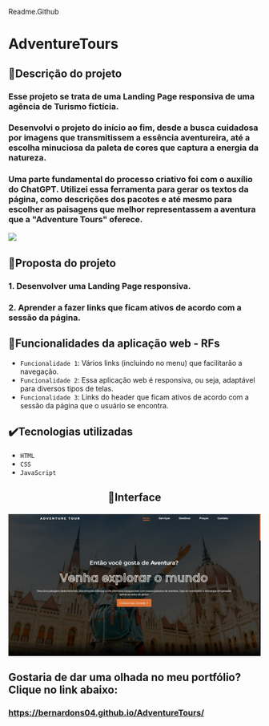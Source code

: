 Readme.Github

# AdventureTours

## 📱Descrição do projeto
### Esse projeto se trata de uma Landing Page responsiva de uma agência de Turismo fictícia.
### Desenvolvi o projeto do início ao fim, desde a busca cuidadosa por imagens que transmitissem a essência aventureira, até a escolha minuciosa da paleta de cores que captura a energia da natureza.
### Uma parte fundamental do processo criativo foi com o auxílio do ChatGPT. Utilizei essa ferramenta para gerar os textos da página, como descrições dos pacotes e até mesmo para escolher as paisagens que melhor representassem a aventura que a "Adventure Tours" oferece.

<img src="http://img.shields.io/static/v1?label=STATUS&message=CONCLUIDO&color=GREEN&style=for-the-badge"/>

## 🎯Proposta do projeto

### 1. Desenvolver uma Landing Page responsiva.
### 2. Aprender a fazer links que ficam ativos de acordo com a sessão da página.

## 🔨Funcionalidades da aplicação web - RFs

- `Funcionalidade 1`: Vários links (incluindo no menu) que facilitarão a navegação.
- `Funcionalidade 2`: Essa aplicação web é responsiva, ou seja, adaptável para diversos tipos de telas.
- `Funcionalidade 3`: Links do header que ficam ativos de acordo com a sessão da página que o usuário se encontra.

## ✔️Tecnologias utilizadas

- `HTML`
- `CSS`
- `JavaScript`

## <p align="center">📱Interface</p>

<p align="center">

<img src="imagens/PrintTurismo.png" width="700px" align="center">
</p>

## Gostaria de dar uma olhada no meu portfólio? Clique no link abaixo:
### https://bernardons04.github.io/AdventureTours/
